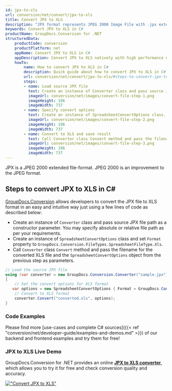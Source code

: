 ```yaml
---
id: jpx-to-xls
url: conversion/net/convert/jpx-to-xls
title: Convert JPX to XLS
description: "JPX format represents JPEG 2000 Image File with .jpx extension. Learn how to convert JPX to XLS file programmatically in C# language using GroupDocs.Conversion for .NET library."
keywords: Convert JPX to XLS in C#
productName: GroupDocs.Conversion for .NET
structuredData:
    productCode: conversion
    productPlatform: net
    appName: Convert JPX to XLS in C#
    appDescription: Convert JPX to XLS natively with high performance using C# language and server side GroupDocs.Conversion for .NET APIs, without the use of any software like Microsoft or Open Office.
    howTo:
        name: How to convert JPX to XLS in C# 
        description: Quick guide about how to convert JPX to XLS in C# with high performance and accuracy.
        url: conversion/net/convert/jpx-to-xls/#steps-to-convert-jpx-to-xls-in-c
        steps:
        - name: Load source JPX file 
          text: Create an instance of Converter class and pass source JPX file path as a constructor parameter. You may specify absolute or relative file path as per your requirements. 
          imageUrl: conversion/net/images/convert-file-step-1.png
          imageHeight: 196
          imageWidth: 737
        - name: Specify convert options 
          text: Create an instance of SpreadsheetConvertOptions class.
          imageUrl: conversion/net/images/convert-file-step-2.png
          imageHeight: 196
          imageWidth: 737
        - name: Convert to XLS and save result 
          text: Call Converter class Convert method and pass the filename for the converted HTML file and the SpreadsheetConvertOptions object from the previous step as parameters.
          imageUrl: conversion/net/images/convert-file-step-3.png
          imageHeight: 196
          imageWidth: 737
---
```


JPX is a JPEG 2000 extended file-format. JPEG 2000 is an improvement to the JPEG format.

## Steps to convert JPX to XLS in C#

[GroupDocs.Conversion](https://products.groupdocs.com/conversion/net) allows developers to convert the JPX file to XLS format in an easy and intuitive way just using a few lines of code as described below:

* Create an instance of `Converter` class and pass source JPX file path as a constructor parameter. You may specify absolute or relative file path as per your requirements. 
* Create an instance of `SpreadsheetConvertOptions` class and set `Format` property to `GroupDocs.Conversion.FileTypes.SpreadsheetFileType.Xls`.
* Call `Converter` class `Convert` method and pass the filename for the converted XLS file and the `SpreadsheetConvertOptions` object from the previous step as parameters.

```csharp
// Load the source JPX file
using (var converter = new GroupDocs.Conversion.Converter("sample.jpx"))
{
    // Set the convert options for XLS format
   var options = new SpreadsheetConvertOptions { Format = GroupDocs.Conversion.FileTypes.SpreadsheetFileType.Xls };
    // Convert to XLS format
    converter.Convert("converted.xls", options);
}
```

### Code Examples

Please find more [use-cases and complete C# sources]({{< ref "conversion/net/developer-guide/examples-and-demos.md" >}}) of our backend and frontend examples and try them for free!

### JPX to XLS Live Demo

GroupDocs.Conversion for .NET provides an online [**JPX to XLS converter**](https://products.groupdocs.app/conversion/jpx-to-xls), which allows you to try it for free and check conversion quality and accuracy.

[!["Convert JPX to XLS"](conversion/net/images/convert-to-xls/convert-jpx-to-xls.png)](https://products.groupdocs.app/conversion/jpx-to-xls)